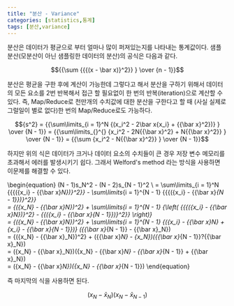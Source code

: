 ```yaml
---
title: "분산 - Variance"
categories: [statistics,통계]
tags: [분산,variance]
---
```


분산은 데이터가 평균으로 부터 얼마나 많이 퍼져있는지를 나타내는 통계값이다.
샘플 분산(모분산이 아닌 샘플링한 데이터의 분산)의 공식은 다음과 같다.

$${{\sum {{{(x - \bar x)}^2}} } \over {n - 1}}$$

분산은 평균을 구한 후에 계산이 가능한데 그렇다고 해서 분산을 구하기 위해서 데이터의 모든 요소를 2번 반복해서 접근 할 필요없이 한 번의 반복(iteration)으로 계산할 수 있다.
즉, Map/Reduce로 천만개의 수치값에 대한 분산을 구한다고 할 때 (사실 실제로 그럴일이 별로 없다)한 번의 Map/Reduce로도 가능하다.


$${s^2} = {{\sum\limits_{i = 1}^N {(x_i^2 - 2\bar x{x_i} + {{\bar x}^2})} } \over {N - 1}} = {{\sum\limits_{}^{} {x_i^2 - 2N{{\bar x}^2} + N{{\bar x}^2}} } \over {N - 1}} = {{\sum {x_i^2 - N{{\bar x}^2}} } \over {N - 1}}$$

하지만 위의 식은 데이터가 크거나 데이터 요소의 수치들이 큰 경우 저장 변수 메모리를 초과해서 에러를 발생시키기 쉽다.
그래서 Welford's method 라는 방식을 사용하면 이문제를 해결할 수 있다.

\begin{equation}
   (N - 1)s_N^2 - (N - 2)s_{N - 1}^2 \\
    = \sum\limits_{i = 1}^N {{{({x_i} - {{\bar x}_N})}^2}}  - \sum\limits_{i = 1}^{N - 1} {{{({x_i} - {{\bar x}_{N - 1}})}^2}}   
    = {({x_N} - {{\bar x}_N})^2} + \sum\limits_{i = 1}^{N - 1} {\left( {{{({x_i} - {{\bar x}_N})}^2} - {{({x_i} - {{\bar x}_{N - 1}})}^2}} \right)}   
    = {({x_N} - {{\bar x}_N})^2} + \sum\limits_{i = 1}^{N - 1} {({x_i} - {{\bar x}_N} + {x_i} - {{\bar x}_{N - 1}})} ({{\bar x}_{N - 1}} - {{\bar x}_N})  
    = {({x_N} - {{\bar x}_N})^2} + ({{\bar x}_N} - {x_N})({{\bar x}_{N - 1}}?{{\bar x}_N})  
    = ({x_N} - {{\bar x}_N})({x_N} - {{\bar x}_N} - {{\bar x}_{N - 1}} + {{\bar x}_N})  
    = ({x_N} - {{\bar x}_N})({x_N} - {{\bar x}_{N - 1}}) 
\end{equation}

즉 마지막의 식을 사용하면 된다.

$$ ({x_N} - {{\bar x}_N})({x_N} - {{\bar x}_{N - 1}}) $$
 
